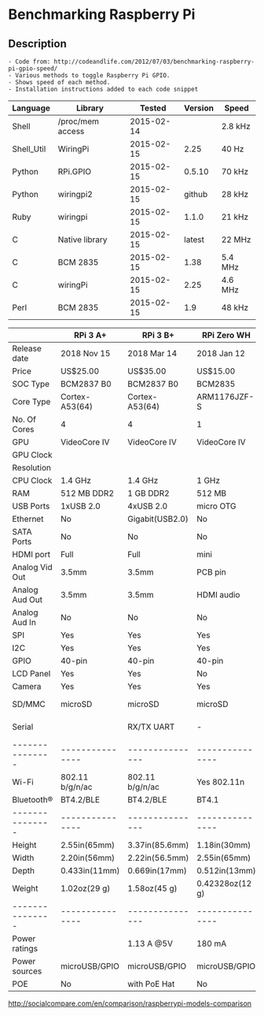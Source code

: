 Benchmarking Raspberry Pi
========================================================================

Description
------------------------------
    - Code from: http://codeandlife.com/2012/07/03/benchmarking-raspberry-pi-gpio-speed/
    - Various methods to toggle Raspberry Pi GPIO.  
    - Shows speed of each method.
    - Installation instructions added to each code snippet

|Language   | Library          |  Tested    | Version| Speed   |
|-----------|------------------|------------|--------|---------|
|Shell      | /proc/mem access | 2015-02-14 |        | 2.8 kHz |
|Shell_Util | WiringPi         | 2015-02-15 | 2.25   |  40 Hz  |
|Python     | RPi.GPIO         | 2015-02-15 | 0.5.10 |  70 kHz |
|Python     | wiringpi2        | 2015-02-15 | github |  28 kHz |
|Ruby       | wiringpi         | 2015-02-15 | 1.1.0  |  21 kHz |
|C          | Native library   | 2015-02-15 | latest |  22 MHz |
|C          | BCM 2835         | 2015-02-15 | 1.38   | 5.4 MHz |
|C          | wiringPi         | 2015-02-15 | 2.25   | 4.6 MHz |
|Perl       | BCM 2835         | 2015-02-15 | 1.9    |  48 kHz |

|               |RPi 3 A+       |RPi 3 B+       |RPi Zero WH    |RPi Zero W     |RPi 3 B        |RPi Zero       |RPi 2 B        |RPi A+         |RPi B          |
|---------------|---------------|---------------|---------------|---------------|---------------|---------------|---------------|---------------|---------------|
|Release date   |2018 Nov 15    |2018 Mar 14    |2018 Jan 12    |2017 Feb 28    |2016 Feb 29    |2015 Nov 30    |2015 Feb 1     |2014 Nov 10    |2012 Feb 15    |
|Price          |US$25.00       |US$35.00       |US$15.00       |US$10.00       |US$35.00       |US$5.00        |US$35.00       |US$20.00       |US$35.00       |
|SOC Type       |BCM2837 B0     |BCM2837 B0     |BCM2835        |BCM2835        |BCM2837        |BCM2835        | BCM2836       |BCM2835        |BCM2835        |
|Core Type      |Cortex-A53(64) |Cortex-A53(64) |ARM1176JZF-S   |ARM1176JZF-S   |Cortex-A53(64) |ARM1176JZF-S   |Cortex-A7      |ARM1176JZF-S   |ARM1176JZF-S   |
|No. Of Cores   |4              | 4             | 1             | 1             | 4             | 1             | 4             | 1             |1              |
|GPU            |VideoCore IV   |VideoCore IV   |VideoCore IV   |VideoCore IV   |VidCoreIV      |VideoCore IV   |VideoCore IV   |VideoCore IV   |VidCoreIV      |
|GPU Clock      |               |               |               |               |400MHz         |250MHz         |250MHz         |               |               |
|Resolution     |               |               |               |               |1080p@30       |               |               |               |1080p@30       |
|CPU Clock      |1.4 GHz        |1.4 GHz        |1 GHz          |1 GHz          |1.2 GHz        |1 GHz          |900 MHz        |700 MHz        |700 MHz        |
|RAM            |512 MB DDR2    |1 GB DDR2      |512 MB         |512 MB         |1 GB DDR2      |512 MB         |1 GB           |256 MB         |512 MB         |
|USB Ports      |1xUSB 2.0      |4xUSB 2.0      |micro OTG      |micro OTG      | 4             |micro OTG      | 4             | 1             |2x USB 2.0     |
|Ethernet       |No             |Gigabit(USB2.0)|No             |No             |10/100M        |No             |10/100M        |No             |Yes            |
|SATA Ports     |No             |No             |No             |No             |No             |No             |No             |No             |No             |
|HDMI port      |Full           |Full           |mini           |mini           |Full           |mini           |Full           |Full           |Full           |
|Analog Vid Out |3.5mm          |3.5mm          |PCB pin        |PCB pin        |3.5mm          |PCB pin        |3.5mm          |3.5mm          |RCA            |
|Analog Aud Out |3.5mm          |3.5mm          |HDMI audio     |HDMI audio     |3.5mm          |HDMI audio     |3.5mm          |3.5mm          |3.5mm          |
|Analog Aud In  |No             |No             |No             |No             |No             |No             |No             |No             |GPIO USB Mic   |
|SPI            |Yes            |Yes            |Yes            |Yes            |Yes            |Yes            |Yes            |Yes            |Yes            |
|I2C            |Yes            |Yes            |Yes            |Yes            |Yes            |Yes            |Yes            |Yes            |Yes            |
|GPIO           |40-pin         |40-pin         |40-pin         |40-pin         |40-pin         |40-pin         |Yes            |Yes            |26-pins        |
|LCD Panel      |Yes            |Yes            |No             |No             |Yes            |No             |Yes            |Yes            |Yes DSI        |
|Camera         |Yes            |Yes            |Yes            |Yes            |Yes            |Yes            |Yes            |Yes            |Yes DSI        |
|SD/MMC         |microSD        |microSD        |microSD        |microSD        |microSD        |microSD        |microSD        |microSD        |SD SDHC SDXC (2TB) |
|Serial         |               |RX/TX UART     | -             | -             | -             | -             | -             | -             |Exp Conn(Lvl Shftr)|
|---------------|---------------|---------------|---------------|---------------|---------------|---------------|---------------|---------------|---------------|
|Wi-Fi          |802.11 b/g/n/ac|802.11 b/g/n/ac|Yes 802.11n    |Yes 802.11n    |Yes 802.11n    |No             |No             |No             |No             |
|Bluetooth®     |BT4.2/BLE      |BT4.2/BLE      |BT4.1          |BT4.1          |BT4.1 LE       |No             |No             |No             |No             |
|---------------|---------------|---------------|---------------|---------------|---------------|---------------|---------------|---------------|---------------|
|Height         |2.55in(65mm)   |3.37in(85.6mm) |1.18in(30mm)   |1.18in(30mm)   |3.37in(85.6mm) |1.18in(30mm)   |3.37in(85.6mm) |2.55in(65mm)   |2.12in(53.98mm)|
|Width          |2.20in(56mm)   |2.22in(56.5mm) |2.55in(65mm)   |2.55in(65mm)   |2.22in(56.5mm) |2.55in(65mm)   |2.22in(56.5mm) |2.22in(56.5mm) |3.37in(85.6mm) |
|Depth          |0.433in(11mm)  |0.669in(17mm)  |0.512in(13mm)  |0.197in(5mm)   |0.669in(17mm)  |0.197in(5mm)   |0.669in(17mm)  |0.394in(10mm)  |0.669in(17mm)  |
|Weight         |1.02oz(29 g)   |1.58oz(45 g)   |0.42328oz(12 g)|0.31746oz(9 g) |1.58oz(45 g)   |0.31746oz(9 g) |1.58oz(45 g)   |0.81130oz(23 g)|1.58oz(45 g)   |
|---------------|---------------|---------------|---------------|---------------|---------------|---------------|---------------|---------------|---------------|
|Power ratings  |               |1.13 A @5V     |180 mA         |180 mA         |1.34 A @5V     |160 mA         |800 mA         |200 mA         |700 mA @5V     |
|Power sources  |microUSB/GPIO  |microUSB/GPIO  |microUSB/GPIO  |microUSB/GPIO  |microUSB/GPIO  |microUSB/GPIO  |microUSB/GPIO  |microUSB/GPIO  |microUSB/GPIO  |
|POE            |No             |with PoE Hat   |No             |No             |No             |No             |No             |No             |No             |

http://socialcompare.com/en/comparison/raspberrypi-models-comparison
